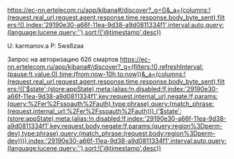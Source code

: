 https://ec-nn.ertelecom.ru/app/kibana#/discover?_g=()&_a=(columns:!(request.real_url,request.agent,response.time,response.body_byte_sent),filters:!(),index:'29190e30-a66f-11ea-9d38-a9d0811334f1',interval:auto,query:(language:lucene,query:''),sort:!('@timestamp',desc))

U: karmanov.a
P: 5ws6zaa


Запрос на авторизацию б2б смартов
https://ec-nn.ertelecom.ru/app/kibana#/discover?_g=(filters:!(),refreshInterval:(pause:!t,value:0),time:(from:now-10h,to:now))&_a=(columns:!(request.real_url,request.agent,response.time,response.body_byte_sent),filters:!(('$state':(store:appState),meta:(alias:!n,disabled:!f,index:'29190e30-a66f-11ea-9d38-a9d0811334f1',key:request.internal_url,negate:!f,params:(query:%2Fer%2Fssoauth%2Fauth),type:phrase),query:(match_phrase:(request.internal_url:%2Fer%2Fssoauth%2Fauth))),('$state':(store:appState),meta:(alias:!n,disabled:!f,index:'29190e30-a66f-11ea-9d38-a9d0811334f1',key:request.body,negate:!f,params:(query:region%3Dperm-dev),type:phrase),query:(match_phrase:(request.body:region%3Dperm-dev)))),index:'29190e30-a66f-11ea-9d38-a9d0811334f1',interval:auto,query:(language:lucene,query:''),sort:!('@timestamp',desc))